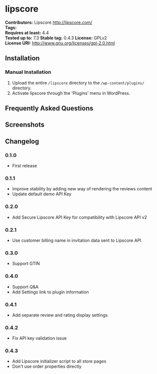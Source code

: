# lipscore #
**Contributors:**      Lipscore http://lipscore.com/  
**Tags:**  
**Requires at least:** 4.4  
**Tested up to:**      7.3
**Stable tag:**        0.4.3
**License:**           GPLv2  
**License URI:**       http://www.gnu.org/licenses/gpl-2.0.html  

## Installation ##

### Manual Installation ###

1. Upload the entire `/lipscore` directory to the `/wp-content/plugins/` directory.
2. Activate lipscore through the 'Plugins' menu in WordPress.

## Frequently Asked Questions ##

## Screenshots ##

## Changelog ##

### 0.1.0 ###
* First release

### 0.1.1 ###
* Improve stability by adding new way of rendering the reviews content
* Update default demo API Key

### 0.2.0 ###
* Add Secure Lipscore API Key for compatibility with Lipscore API v2

### 0.2.1 ###
* Use customer billing name in invitation data sent to Lipscore API

### 0.3.0 ###
* Support GTIN

### 0.4.0 ###
* Support Q&A
* Add Settings link to plugin information

### 0.4.1 ###
* Add separate review and rating display settings

### 0.4.2 ###
* Fix API key validation issue

### 0.4.3 ###
* Add Lipscore initializer script to all store pages
* Don't use order properties directly

